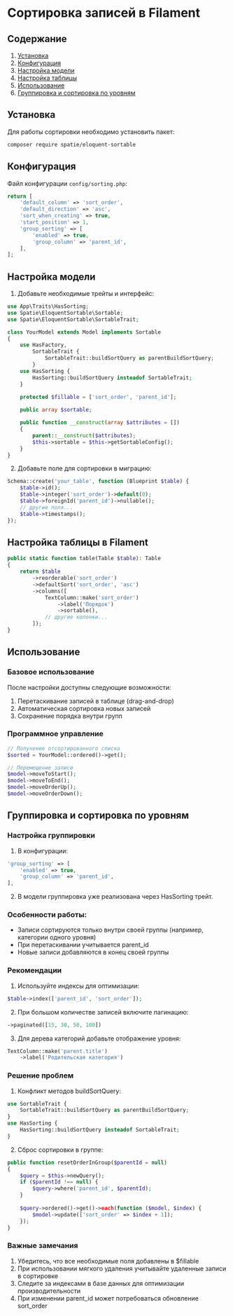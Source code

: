 # Сортировка записей в Filament

## Содержание
1. [Установка](#установка)
2. [Конфигурация](#конфигурация)
3. [Настройка модели](#настройка-модели)
4. [Настройка таблицы](#настройка-таблицы)
5. [Использование](#использование)
6. [Группировка и сортировка по уровням](#группировка-и-сортировка-по-уровням)

## Установка

Для работы сортировки необходимо установить пакет:

```bash
composer require spatie/eloquent-sortable
```

## Конфигурация

Файл конфигурации `config/sorting.php`:

```php
return [
    'default_column' => 'sort_order',
    'default_direction' => 'asc',
    'sort_when_creating' => true,
    'start_position' => 1,
    'group_sorting' => [
        'enabled' => true,
        'group_column' => 'parent_id',
    ],
];
```

## Настройка модели

1. Добавьте необходимые трейты и интерфейс:

```php
use App\Traits\HasSorting;
use Spatie\EloquentSortable\Sortable;
use Spatie\EloquentSortable\SortableTrait;

class YourModel extends Model implements Sortable
{
    use HasFactory, 
        SortableTrait {
            SortableTrait::buildSortQuery as parentBuildSortQuery;
        }
    use HasSorting {
        HasSorting::buildSortQuery insteadof SortableTrait;
    }

    protected $fillable = ['sort_order', 'parent_id'];
    
    public array $sortable;

    public function __construct(array $attributes = [])
    {
        parent::__construct($attributes);
        $this->sortable = $this->getSortableConfig();
    }
}
```

2. Добавьте поле для сортировки в миграцию:

```php
Schema::create('your_table', function (Blueprint $table) {
    $table->id();
    $table->integer('sort_order')->default(0);
    $table->foreignId('parent_id')->nullable();
    // другие поля...
    $table->timestamps();
});
```

## Настройка таблицы в Filament

```php
public static function table(Table $table): Table
{
    return $table
        ->reorderable('sort_order')
        ->defaultSort('sort_order', 'asc')
        ->columns([
            TextColumn::make('sort_order')
                ->label('Порядок')
                ->sortable(),
            // другие колонки...
        ]);
}
```

## Использование

### Базовое использование

После настройки доступны следующие возможности:
1. Перетаскивание записей в таблице (drag-and-drop)
2. Автоматическая сортировка новых записей
3. Сохранение порядка внутри групп

### Программное управление

```php
// Получение отсортированного списка
$sorted = YourModel::ordered()->get();

// Перемещение записи
$model->moveToStart();
$model->moveToEnd();
$model->moveOrderUp();
$model->moveOrderDown();
```

## Группировка и сортировка по уровням

### Настройка группировки

1. В конфигурации:
```php
'group_sorting' => [
    'enabled' => true,
    'group_column' => 'parent_id',
],
```

2. В модели группировка уже реализована через HasSorting трейт.

### Особенности работы:
- Записи сортируются только внутри своей группы (например, категории одного уровня)
- При перетаскивании учитывается parent_id
- Новые записи добавляются в конец своей группы

### Рекомендации

1. Используйте индексы для оптимизации:
```php
$table->index(['parent_id', 'sort_order']);
```

2. При большом количестве записей включите пагинацию:
```php
->paginated([15, 30, 50, 100])
```

3. Для дерева категорий добавьте отображение уровня:
```php
TextColumn::make('parent.title')
    ->label('Родительская категория')
```

### Решение проблем

1. Конфликт методов buildSortQuery:
```php
use SortableTrait {
    SortableTrait::buildSortQuery as parentBuildSortQuery;
}
use HasSorting {
    HasSorting::buildSortQuery insteadof SortableTrait;
}
```

2. Сброс сортировки в группе:
```php
public function resetOrderInGroup($parentId = null)
{
    $query = $this->newQuery();
    if ($parentId !== null) {
        $query->where('parent_id', $parentId);
    }
    
    $query->ordered()->get()->each(function ($model, $index) {
        $model->update(['sort_order' => $index + 1]);
    });
}
```

### Важные замечания

1. Убедитесь, что все необходимые поля добавлены в $fillable
2. При использовании мягкого удаления учитывайте удаленные записи в сортировке
3. Следите за индексами в базе данных для оптимизации производительности
4. При изменении parent_id может потребоваться обновление sort_order
